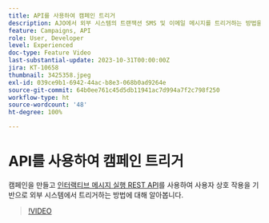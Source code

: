 ```yaml
---
title: API를 사용하여 캠페인 트리거
description: AJO에서 외부 시스템의 트랜잭션 SMS 및 이메일 메시지를 트리거하는 방법을 알아봅니다.
feature: Campaigns, API
role: User, Developer
level: Experienced
doc-type: Feature Video
last-substantial-update: 2023-10-31T00:00:00Z
jira: KT-10658
thumbnail: 3425358.jpeg
exl-id: 039ce9b1-6942-44ac-b8e3-068b0ad9264e
source-git-commit: 64b0ee761c45d5db11941ac7d994a7f2c798f250
workflow-type: ht
source-wordcount: '48'
ht-degree: 100%

---
```


# API를 사용하여 캠페인 트리거

캠페인을 만들고 [인터랙티브 메시지 실행 REST API](https://developer.adobe.com/journey-optimizer-apis/references/messaging/#tag/execution)를 사용하여 사용자 상호 작용을 기반으로 외부 시스템에서 트리거하는 방법에 대해 알아봅니다.

>[!VIDEO](https://video.tv.adobe.com/v/3425358/?learn=on)
